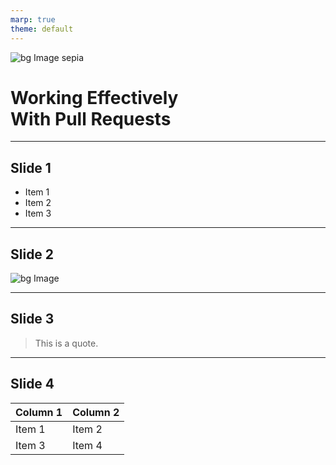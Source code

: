 ```yaml
---
marp: true
theme: default
---
```


![bg Image sepia](https://picsum.photos/400/300)

# Working Effectively<br/>With Pull Requests

---

## Slide 1

- Item 1
- Item 2
- Item 3

---

## Slide 2

![bg Image](https://picsum.photos/800/600)

---

## Slide 3

> This is a quote.

---

## Slide 4

| Column 1 | Column 2 |
| -------- | -------- |
| Item 1   | Item 2   |
| Item 3   | Item 4   |
